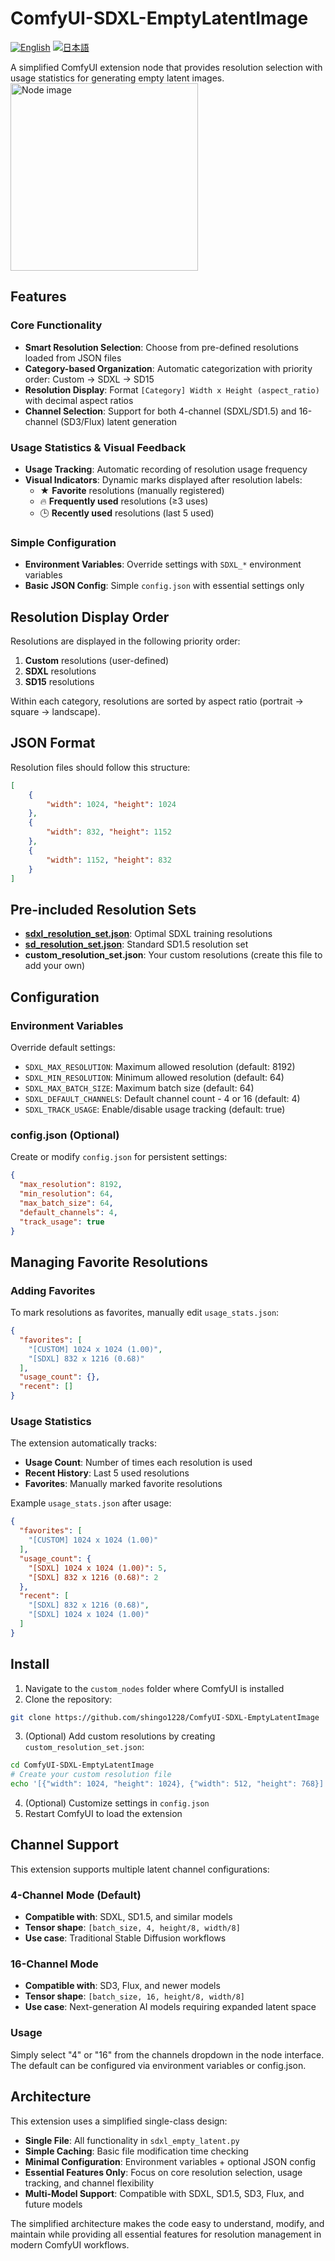 # ComfyUI-SDXL-EmptyLatentImage

[![English](https://img.shields.io/badge/lang-English-blue.svg)](README.md)
[![日本語](https://img.shields.io/badge/lang-日本語-red.svg)](README.jp.md)

A simplified ComfyUI extension node that provides resolution selection with usage statistics for generating empty latent images.<br>
<img src="misc/ss_resolution_list.jpg" alt="Node image" style="width:300px; height:auto;">

## Features

### Core Functionality
- **Smart Resolution Selection**: Choose from pre-defined resolutions loaded from JSON files
- **Category-based Organization**: Automatic categorization with priority order: Custom → SDXL → SD15
- **Resolution Display**: Format `[Category] Width x Height (aspect_ratio)` with decimal aspect ratios
- **Channel Selection**: Support for both 4-channel (SDXL/SD1.5) and 16-channel (SD3/Flux) latent generation

### Usage Statistics & Visual Feedback
- **Usage Tracking**: Automatic recording of resolution usage frequency
- **Visual Indicators**: Dynamic marks displayed after resolution labels:
  - ★ **Favorite** resolutions (manually registered)
  - 🔥 **Frequently used** resolutions (≥3 uses)
  - 🕒 **Recently used** resolutions (last 5 used)

### Simple Configuration
- **Environment Variables**: Override settings with `SDXL_*` environment variables
- **Basic JSON Config**: Simple `config.json` with essential settings only

## Resolution Display Order

Resolutions are displayed in the following priority order:
1. **Custom** resolutions (user-defined)
2. **SDXL** resolutions 
3. **SD15** resolutions

Within each category, resolutions are sorted by aspect ratio (portrait → square → landscape).

## JSON Format

Resolution files should follow this structure:
```json
[
    {
        "width": 1024, "height": 1024
    },
    {
        "width": 832, "height": 1152
    },
    {
        "width": 1152, "height": 832
    }
]
```

## Pre-included Resolution Sets
- **[sdxl_resolution_set.json](sdxl_resolution_set.json)**: Optimal SDXL training resolutions
- **[sd_resolution_set.json](sd_resolution_set.json)**: Standard SD1.5 resolution set
- **custom_resolution_set.json**: Your custom resolutions (create this file to add your own)

## Configuration

### Environment Variables
Override default settings:
- `SDXL_MAX_RESOLUTION`: Maximum allowed resolution (default: 8192)
- `SDXL_MIN_RESOLUTION`: Minimum allowed resolution (default: 64)
- `SDXL_MAX_BATCH_SIZE`: Maximum batch size (default: 64)
- `SDXL_DEFAULT_CHANNELS`: Default channel count - 4 or 16 (default: 4)
- `SDXL_TRACK_USAGE`: Enable/disable usage tracking (default: true)

### config.json (Optional)
Create or modify `config.json` for persistent settings:
```json
{
  "max_resolution": 8192,
  "min_resolution": 64,
  "max_batch_size": 64,
  "default_channels": 4,
  "track_usage": true
}
```

## Managing Favorite Resolutions

### Adding Favorites
To mark resolutions as favorites, manually edit `usage_stats.json`:

```json
{
  "favorites": [
    "[CUSTOM] 1024 x 1024 (1.00)",
    "[SDXL] 832 x 1216 (0.68)"
  ],
  "usage_count": {},
  "recent": []
}
```

### Usage Statistics
The extension automatically tracks:
- **Usage Count**: Number of times each resolution is used
- **Recent History**: Last 5 used resolutions
- **Favorites**: Manually marked favorite resolutions

Example `usage_stats.json` after usage:
```json
{
  "favorites": [
    "[CUSTOM] 1024 x 1024 (1.00)"
  ],
  "usage_count": {
    "[SDXL] 1024 x 1024 (1.00)": 5,
    "[SDXL] 832 x 1216 (0.68)": 2
  },
  "recent": [
    "[SDXL] 832 x 1216 (0.68)",
    "[SDXL] 1024 x 1024 (1.00)"
  ]
}
```

## Install

1. Navigate to the `custom_nodes` folder where ComfyUI is installed
2. Clone the repository:
```bash
git clone https://github.com/shingo1228/ComfyUI-SDXL-EmptyLatentImage
```
3. (Optional) Add custom resolutions by creating `custom_resolution_set.json`:
```bash
cd ComfyUI-SDXL-EmptyLatentImage
# Create your custom resolution file
echo '[{"width": 1024, "height": 1024}, {"width": 512, "height": 768}]' > custom_resolution_set.json
```
4. (Optional) Customize settings in `config.json`
5. Restart ComfyUI to load the extension

## Channel Support

This extension supports multiple latent channel configurations:

### 4-Channel Mode (Default)
- **Compatible with**: SDXL, SD1.5, and similar models
- **Tensor shape**: `[batch_size, 4, height/8, width/8]`
- **Use case**: Traditional Stable Diffusion workflows

### 16-Channel Mode
- **Compatible with**: SD3, Flux, and newer models
- **Tensor shape**: `[batch_size, 16, height/8, width/8]`
- **Use case**: Next-generation AI models requiring expanded latent space

### Usage
Simply select "4" or "16" from the channels dropdown in the node interface. The default can be configured via environment variables or config.json.

## Architecture

This extension uses a simplified single-class design:
- **Single File**: All functionality in `sdxl_empty_latent.py`
- **Simple Caching**: Basic file modification time checking
- **Minimal Configuration**: Environment variables + optional JSON config
- **Essential Features Only**: Focus on core resolution selection, usage tracking, and channel flexibility
- **Multi-Model Support**: Compatible with SDXL, SD1.5, SD3, Flux, and future models

The simplified architecture makes the code easy to understand, modify, and maintain while providing all essential features for resolution management in modern ComfyUI workflows.